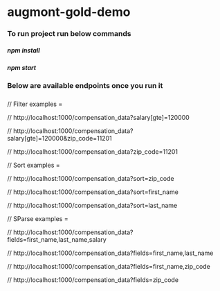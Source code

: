 # augmont-gold-demo

### To run project run below commands
##### npm install
##### npm start

### Below are available endpoints once you run it
##### 
// Filter examples = 

// http://localhost:1000/compensation_data?salary[gte]=120000

// http://localhost:1000/compensation_data?salary[gte]=120000&zip_code=11201

// http://localhost:1000/compensation_data?zip_code=11201


// Sort examples = 

// http://localhost:1000/compensation_data?sort=zip_code

// http://localhost:1000/compensation_data?sort=first_name

// http://localhost:1000/compensation_data?sort=last_name


// SParse examples = 

// http://localhost:1000/compensation_data?fields=first_name,last_name,salary

// http://localhost:1000/compensation_data?fields=first_name,last_name

// http://localhost:1000/compensation_data?fields=first_name,zip_code

// http://localhost:1000/compensation_data?fields=zip_code
#####
